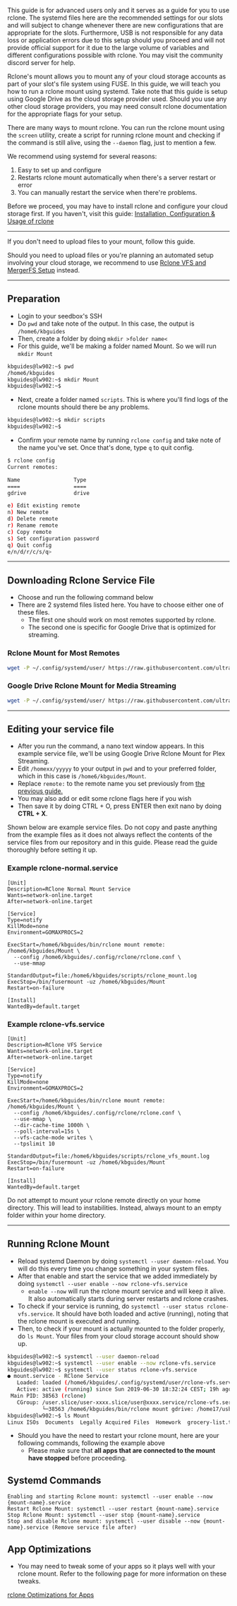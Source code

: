 <p class="callout warning">This guide is for advanced users only and it serves as a guide for you to use rclone. The systemd files here are the recommended settings for our slots and will subject to change whenever there are new configurations that are appropriate for the slots. Furthermore, USB is not responsible for any data loss or application errors due to this setup should you proceed and will not provide official support for it due to the large volume of variables and different configurations possible with rclone. You may visit the community discord server for help.</p>

Rclone's mount allows you to mount any of your cloud storage accounts as part of your slot's file system using FUSE. In this guide, we will teach you how to run a rclone mount using systemd. Take note that this guide is setup using Google Drive as the cloud storage provider used. Should you use any other cloud storage providers, you may need consult rclone documentation for the appropriate flags for your setup.

There are many ways to mount rclone. You can run the rclone mount using the `screen` utility, create a script for running rclone mount and checking if the command is still alive, using the `--daemon` flag, just to mention a few.

We recommend using systemd for several reasons:

1. Easy to set up and configure
2. Restarts rclone mount automatically when there's a server restart or error
3. You can manually restart the service when there're problems.

Before we proceed, you may have to install rclone and configure your cloud storage first. If you haven't, visit this guide: [Installation, Configuration & Usage of rclone](https://docs.usbx.me/books/rclone/page/installation-configuration-usage-of-rclone)

***

If you don't need to upload files to your mount, follow this guide.

Should you need to upload files or you're planning an automated setup involving your cloud storage, we recommend to use [Rclone VFS and MergerFS Setup](https://docs.usbx.me/books/rclone/page/rclone-vfs-and-mergerfs-setup) instead.
***

## Preparation

* Login to your seedbox's SSH
* Do `pwd` and take note of the output. In this case, the output is `/home6/kbguides`
* Then, create a folder by doing `mkdir >folder name<`
* For this guide, we'll be making a folder named Mount. So we will run `mkdir Mount`

```sh
kbguides@lw902:~$ pwd
/home6/kbguides
kbguides@lw902:~$ mkdir Mount
kbguides@lw902:~$
```

* Next, create a folder named `scripts`. This is where you'll find logs of the rclone mounts should there be any problems.

```sh
kbguides@lw902:~$ mkdir scripts
kbguides@lw902:~$
```

* Confirm your remote name by running `rclone config` and take note of the name you've set. Once that's done, type `q` to quit config.

```sh
$ rclone config
Current remotes:

Name                 Type
====                 ====
gdrive               drive 

e) Edit existing remote
n) New remote
d) Delete remote
r) Rename remote
c) Copy remote
s) Set configuration password
q) Quit config
e/n/d/r/c/s/q>

```
***

## Downloading Rclone Service File

* Choose and run the following command below
* There are 2 systemd files listed here. You have to choose either one of these files.
  * The first one should work on most remotes supported by rclone.
  * The second one is specific for Google Drive that is optimized for streaming.

### Rclone Mount for Most Remotes

```sh
wget -P ~/.config/systemd/user/ https://raw.githubusercontent.com/ultraseedbox/UltraSeedbox-Scripts/master/MergerFS-Rclone/Service%20Files/rclone-normal.service && nano ~/.config/systemd/user/rclone-normal.service
```

### Google Drive Rclone Mount for Media Streaming

```sh
wget -P ~/.config/systemd/user/ https://raw.githubusercontent.com/ultraseedbox/UltraSeedbox-Scripts/master/MergerFS-Rclone/Service%20Files/rclone-vfs.service && nano ~/.config/systemd/user/rclone-vfs.service
```

***

## Editing your service file

* After you run the command, a nano text window appears. In this example service file, we'll be using Google Drive Rclone Mount for Plex Streaming.
* Edit `/homexx/yyyyy` to your output in `pwd` and to your preferred folder, which in this case is `/home6/kbguides/Mount`.
* Replace `remote:` to the remote name you set previously from [the previous guide.](https://docs.usbx.me/books/rclone/page/installation-configuration-usage-of-rclone)
* You may also add or edit some rclone flags here if you wish
* Then save it by doing CTRL + O, press ENTER then exit nano by doing **CTRL + X**.

<c><p class="callout info">Shown below are example service files. Do not copy and paste anything from the example files as it does not always reflect the contents of the service files from our repository and in this guide. Please read the guide thoroughly before setting it up.</p></c>

### Example rclone-normal.service

```
[Unit]
Description=RClone Normal Mount Service
Wants=network-online.target
After=network-online.target

[Service]
Type=notify
KillMode=none
Environment=GOMAXPROCS=2

ExecStart=/home6/kbguides/bin/rclone mount remote: /home6/kbguides/Mount \
  --config /home6/kbguides/.config/rclone/rclone.conf \
  --use-mmap

StandardOutput=file:/home6/kbguides/scripts/rclone_mount.log
ExecStop=/bin/fusermount -uz /home6/kbguides/Mount
Restart=on-failure

[Install]
WantedBy=default.target
```

### Example rclone-vfs.service

```
[Unit]
Description=RClone VFS Service
Wants=network-online.target
After=network-online.target

[Service]
Type=notify
KillMode=none
Environment=GOMAXPROCS=2

ExecStart=/home6/kbguides/bin/rclone mount remote: /home6/kbguides/Mount \
  --config /home6/kbguides/.config/rclone/rclone.conf \
  --use-mmap \
  --dir-cache-time 1000h \
  --poll-interval=15s \
  --vfs-cache-mode writes \
  --tpslimit 10

StandardOutput=file:/home6/kbguides/scripts/rclone_vfs_mount.log
ExecStop=/bin/fusermount -uz /home6/kbguides/Mount
Restart=on-failure

[Install]
WantedBy=default.target
```

<p class="callout warning">Do not attempt to mount your rclone remote directly on your home directory. This will lead to instabilities. Instead, always mount to an empty folder within your home directory.</p>

***

## Running Rclone Mount

* Reload systemd Daemon by doing `systemctl --user daemon-reload`. You will do this every time you change something in your system files.
* After that enable and start the service that we added immediately by doing `systemctl --user enable --now rclone-vfs.service`
    * `enable --now` will run the rclone mount service and will keep it alive. It also automatically starts during server restarts and rclone crashes.
* To check if your service is running, do `systemctl --user status rclone-vfs.service`. It should have both loaded and active (running), noting that the rclone mount is executed and running.
* Then, to check if your mount is actually mounted to the folder properly, do `ls Mount`. Your files from your cloud storage account should show up.

```sh
kbguides@lw902:~$ systemctl --user daemon-reload
kbguides@lw902:~$ systemctl --user enable --now rclone-vfs.service
kbguides@lw902:~$ systemctl --user status rclone-vfs.service
● mount.service - RClone Service
   Loaded: loaded (/home6/kbguides/.config/systemd/user/rclone-vfs.service; enabled; vendor preset: enabled)
   Active: active (running) since Sun 2019-06-30 18:32:24 CEST; 19h ago
 Main PID: 38563 (rclone)
   CGroup: /user.slice/user-xxxx.slice/user@xxxx.service/rclone-vfs.service
           └─38563 /home6/kbguides/bin/rclone mount gdrive: /home17/usb770/Stuff/Mount --allow-other --buffer-size 1M --drive-chunk-size
kbguides@lw902:~$ ls Mount
Linux ISOs  Documents  Legally Acquired Files  Homework  grocery-list.txt
```

* Should you have the need to restart your rclone mount, here are your following commands, following the example above
    * Please make sure that **all apps that are connected to the mount have stopped** before proceeding.

## Systemd Commands

```
Enabling and starting Rclone mount: systemctl --user enable --now {mount-name}.service
Restart Rclone Mount: systemctl --user restart {mount-name}.service
Stop Rclone Mount: systemctl --user stop {mount-name}.service
Stop and disable Rclone mount: systemctl --user disable --now {mount-name}.service (Remove service file after)
```

## App Optimizations

* You may need to tweak some of your apps so it plays well with your rclone mount. Refer to the following page for more information on these tweaks.

[rclone Optimizations for Apps](https://docs.usbx.me/books/rclone/page/rclone-optimizations-for-apps)
